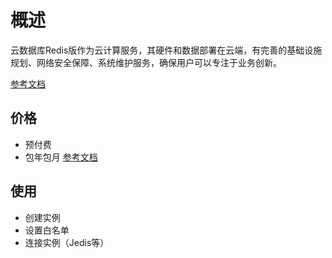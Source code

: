 # 概述
云数据库Redis版作为云计算服务，其硬件和数据部署在云端，有完善的基础设施规划、网络安全保障、系统维护服务，确保用户可以专注于业务创新。  

[参考文档](https://help.aliyun.com/product/26340.html?spm=a2c4g.11186623.3.1.68c72764KczBiK)

## 价格
- 预付费
- 包年包月
[参考文档](https://help.aliyun.com/document_detail/54535.html?spm=a2c4g.11186623.6.562.655e5975WNF2Yz)

## 使用
- 创建实例
- 设置白名单
- 连接实例（Jedis等）
